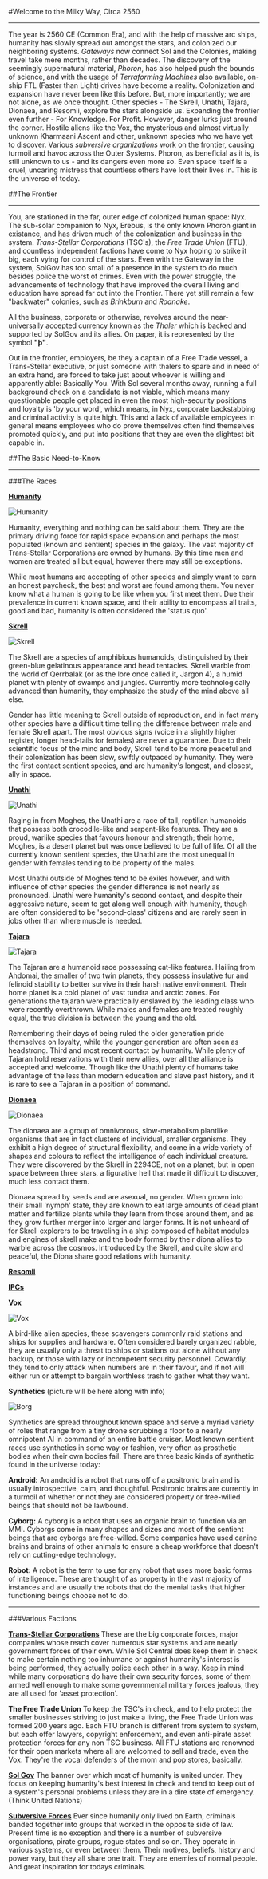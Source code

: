 #Welcome to the Milky Way, Circa 2560
___

The year is 2560 CE (Common Era), and with the help of massive arc ships, humanity has slowly spread out amongst the stars, and colonized our neighboring systems. *Gateways* now connect Sol and the Colonies, making travel take mere months, rather than decades. The discovery of the seemingly supernatural material, *Phoron*, has also helped push the bounds of science, and with the usage of *Terraforming Machines* also available, on-ship FTL (Faster than Light) drives have become a reality. Colonization and expansion have never been like this before. 
But, more importantly; we are not alone, as we once thought. Other species - The Skrell, Unathi, Tajara, Dionaea, and Resomii, explore the stars alongside us. Expanding the frontier even further - For Knowledge. For Profit.
However, danger lurks just around the corner. Hostile aliens like the Vox, the mysterious and almost virtually unknown Kharmaani Ascent and other, unknown species who we have yet to discover. Various *subversive organizations* work on the frontier, causing turmoil and havoc across the Outer Systems. Phoron, as beneficial as it is, is still unknown to us - and its dangers even more so. Even space itself is a cruel, uncaring mistress that countless others have lost their lives in.
This is the universe of today.

##The Frontier
___

You, are stationed in the far, outer edge of colonized human space: Nyx. The sub-solar companion to Nyx, Erebus, is the only known Phoron giant in existance, and has driven much of the colonization and business in the system. *Trans-Stellar Corporations* (TSC's), the *Free Trade Union* (FTU), and countless independent factions have come to Nyx hoping to strike it big, each vying for control of the stars. Even with the Gateway in the system, SolGov has too small of a presence in the system to do much besides police the worst of crimes. Even with the power struggle, the advancements of technology that have improved the overall living and education have spread far out into the Frontier. There yet still remain a few "backwater" colonies, such as *Brinkburn* and *Roanake*.

All the business, corporate or otherwise, revolves around the near-universally accepted currency known as the *Thaler* which is backed and supported by SolGov and its allies. On paper, it is represented by the symbol **"þ"**.

Out in the frontier, employers, be they a captain of a Free Trade vessel, a Trans-Stellar executive, or just someone with thalers to spare and in need of an extra hand, are forced to take just about whoever is willing and apparently able: Basically You. With Sol several months away, running a full background check on a candidate is not viable, which means many questionable people get placed in even the most high-security positions and loyalty is 'by your word', which means, in Nyx, corporate backstabbing and criminal activity is quite high. This and a lack of available employees in general means employees who do prove themselves often find themselves promoted quickly, and put into positions that they are even the slightest bit capable in.

##The Basic Need-to-Know
___

###The Races

[**Humanity**](https://baystation12.net/lore/Species/Humanity)

![Humanity](https://wiki.baystation12.net/images/6/60/Background-humans.png) 

Humanity, everything and nothing can be said about them. They are the primary driving force for rapid space expansion and perhaps the most populated (known and sentient) species in the galaxy. The vast majority of Trans-Stellar Corporations are owned by humans. By this time men and women are treated all but equal, however there may still be exceptions. 

While most humans are accepting of other species and simply want to earn an honest paycheck, the best and worst are found among them. You never know what a human is going to be like when you first meet them. Due their prevalence in current known space, and their ability to encompass all traits, good and bad, humanity is often considered the 'status quo'.

[**Skrell**](https://baystation12.net/lore/Species/The-Skrell)

![Skrell](https://wiki.baystation12.net/images/4/4d/Background-Skrell.png)

The Skrell are a species of amphibious humanoids, distinguished by their green-blue gelatinous appearance and head tentacles. Skrell warble from the world of Qerrbalak (or as the lore once called it, Jargon 4), a humid planet with plenty of swamps and jungles. Currently more technologically advanced than humanity, they emphasize the study of the mind above all else.

Gender has little meaning to Skrell outside of reproduction, and in fact many other species have a difficult time telling the difference between male and female Skrell apart. The most obvious signs (voice in a slightly higher register, longer head-tails for females) are never a guarantee. Due to their scientific focus of the mind and body, Skrell tend to be more peaceful and their colonization has been slow, swiftly outpaced by humanity. They were the first contact sentient species, and are humanity's longest, and closest, ally in space.

[**Unathi**](https://baystation12.net/lore/Species/The-Unathi) 

![Unathi](https://wiki.baystation12.net/images/f/f8/Background-unathi.png)

Raging in from Moghes, the Unathi are a race of tall, reptilian humanoids that possess both crocodile-like and serpent-like features. They are a proud, warlike species that favours honour and strength; their home, Moghes, is a desert planet but was once believed to be full of life. Of all the currently known sentient species, the Unathi are the most unequal in gender with females tending to be property of the males.

Most Unathi outside of Moghes tend to be exiles however, and with influence of other species the gender difference is not nearly as pronounced. Unathi were humanity's second contact, and despite their aggressive nature, seem to get along well enough with humanity, though are often considered to be 'second-class' citizens and are rarely seen in jobs other than where muscle is needed.

[**Tajara**](https://baystation12.net/lore/Species/The-Tajara) 

![Tajara](https://wiki.baystation12.net/images/9/92/Background-tajaran.png)

The Tajaran are a humanoid race possessing cat-like features. Hailing from Ahdomai, the smaller of two twin planets, they possess insulative fur and felinoid stability to better survive in their harsh native environment. Their home planet is a cold planet of vast tundra and arctic zones. For generations the tajaran were practically enslaved by the leading class who were recently overthrown. While males and females are treated roughly equal, the true division is between the young and the old. 

Remembering their days of being ruled the older generation pride themselves on loyalty, while the younger generation are often seen as headstrong. Third and most recent contact by humanity. While plenty of Tajaran hold reservations with their new allies, over all the alliance is accepted and welcome. Though like the Unathi plenty of humans take advantage of the less than modern education and slave past history, and it is rare to see a Tajaran in a position of command.

[**Dionaea**](https://baystation12.net/lore/Species/The-Dionaea)

![Dionaea](https://wiki.baystation12.net/images/3/33/Dionaea-background.png)

The dionaea are a group of omnivorous, slow-metabolism plantlike organisms that are in fact clusters of individual, smaller organisms. They exhibit a high degree of structural flexibility, and come in a wide variety of shapes and colours to reflect the intelligence of each individual creature. They were discovered by the Skrell in 2294CE, not on a planet, but in open space between three stars, a figurative hell that made it difficult to discover, much less contact them.

Dionaea spread by seeds and are asexual, no gender.
When grown into their small 'nymph' state, they are known to eat large amounts of dead plant matter and fertilize plants while they learn from those around them, and as they grow further merger into larger and larger forms. It is not unheard of for Skrell explorers to be traveling in a ship composed of habitat modules and engines of skrell make and the body formed by their diona allies to warble across the cosmos. Introduced by the Skrell, and quite slow and peaceful, the Diona share good relations with humanity.

[**Resomii**](https://baystation12.net/lore/Species/Resomi)


[**IPCs**](https://baystation12.net/lore/Species/The-IPCs)


[**Vox**](https://baystation12.net/lore/Species/Vox)

![Vox](https://wiki.baystation12.net/images/c/cf/Background-vox.png)

A bird-like alien species, these scavengers commonly raid stations and ships for supplies and hardware. Often considered barely organized rabble, they are usually only a threat to ships or stations out alone without any backup, or those with lazy or incompetent security personnel. Cowardly, they tend to only attack when numbers are in their favour, and if not will either run or attempt to bargain worthless trash to gather what they want.



**Synthetics** (picture will be here along with info)

![Borg](https://wiki.baystation12.net/images/f/f1/Generic_borg.png)

Synthetics are spread throughout known space and serve a myriad variety of roles that range from a tiny drone scrubbing a floor to a nearly omnipotent AI in command of an entire battle cruiser. Most known sentient races use synthetics in some way or fashion, very often as prosthetic bodies when their own bodies fail. There are three basic kinds of synthetic found in the universe today:

**Android:** An android is a robot that runs off of a positronic brain and is usually introspective, calm, and thoughtful. Positronic brains are currently in a turmoil of whether or not they are considered property or free-willed beings that should not be lawbound.

**Cyborg:** A cyborg is a robot that uses an organic brain to function via an MMI. Cyborgs come in many shapes and sizes and most of the sentient beings that are cyborgs are free-willed. Some companies have used canine brains and brains of other animals to ensure a cheap workforce that doesn't rely on cutting-edge technology.

**Robot:** A robot is the term to use for any robot that uses more basic forms of intelligence. These are thought of as property in the vast majority of instances and are usually the robots that do the menial tasks that higher functioning beings choose not to do.


___

###Various Factions

[**Trans-Stellar Corporations**](https://baystation12.net/lore/Section-3)
These are the big corporate forces, major companies whose reach cover numerous star systems and are nearly government forces of their own. While Sol Central does keep them in check to make certain nothing too inhumane or against humanity's interest is being performed, they actually police each other in a way. Keep in mind while many corporations do have their own security forces, some of them armed well enough to make some governmental military forces jealous, they are all used for 'asset protection'.

**The Free Trade Union**
To keep the TSC's in check, and to help protect the smaller businesses striving to just make a living, the Free Trade Union was formed 200 years ago. Each FTU branch is different from system to system, but each offer lawyers, copyright enforcement, and even anti-pirate asset protection forces for any non TSC business. All FTU stations are renowned for their open markets where all are welcomed to sell and trade, even the Vox. They're the vocal defenders of the mom and pop stores, basically.

[**Sol Gov**](https://baystation12.net/lore/Section-8)
The banner over which most of humanity is united under. They focus on keeping humanity's best interest in check and tend to keep out of a system's personal problems unless they are in a dire state of emergency. (Think United Nations)

[**Subversive Forces**](https://baystation12.net/lore/Section-5)
Ever since humanily only lived on Earth, criminals banded together into groups that worked in the opposite side of law. Present time is no exception and there is a number of subversive organisations, pirate groups, rogue states and so on. They operate in various systems, or even between them. Their motives, beliefs, history and power vary, but they all share one trait. They are enemies of normal people. And great inspiration for todays criminals.
